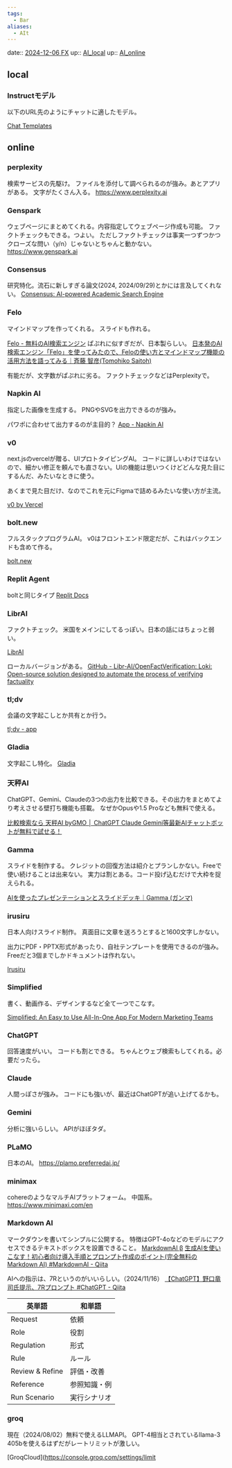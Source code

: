 ```yaml
---
tags:
  - Bar
aliases:
  - AIt
---
```


date:: [2024-12-06 FX](../../Daily_Note/2024-12-06%20FX.md)
up:: [AI_local](AI_local.md)
up:: [AI_online](AI_online.md)

## local

### Instructモデル
以下のURL先のようにチャットに適したモデル。

[Chat Templates](https://huggingface.co/docs/transformers/main/en/chat_templating)

## online
### perplexity
検索サービスの先駆け。
ファイルを添付して調べられるのが強み。あとアプリがある。
文字がたくさん入る。
https://www.perplexity.ai

### Genspark
ウェブページにまとめてくれる。内容指定してウェブページ作成も可能。
ファクトチェックもできる。つよい。
ただしファクトチェックは事実一つずつかつクローズな問い（y/n）じゃないとちゃんと動かない。
https://www.genspark.ai

### Consensus
研究特化。流石に新しすぎる論文(2024, 2024/09/29)とかには言及してくれない。
[Consensus: AI-powered Academic Search Engine](https://consensus.app)

### Felo
マインドマップを作ってくれる。
スライドも作れる。

[Felo - 無料のAI検索エンジン](https://felo.ai/ja/search)
ぱぷれに似すぎだが、日本製らしい。
[日本発のAI検索エンジン「Felo」を使ってみたので、Feloの使い方とマインドマップ機能の活用方法を語ってみる｜斉藤 智彦(Tomohiko Saitoh)](https://note.com/saitohtm/n/n38a64fc01e96)

有能だが、文字数がぱぷれに劣る。
ファクトチェックなどはPerplexityで。

### Napkin AI
指定した画像を生成する。
PNGやSVGを出力できるのが強み。

パワポに合わせて出力するのが主目的？
[App - Napkin AI](https://app.napkin.ai/)

### v0
next.jsのvercelが贈る、UIプロトタイピングAI。
コードに詳しいわけではないので、細かい修正を頼んでも直さない。UIの機能は思いつくけどどんな見た目にするんだ、みたいなときに使う。

あくまで見た目だけ、なのでこれを元にFigmaで詰めるみたいな使い方が主流。

[v0 by Vercel](https://v0.dev/)

### bolt.new
フルスタックプログラムAI。
v0はフロントエンド限定だが、これはバックエンドも含めて作る。

[bolt.new](https://bolt.new)

### Replit Agent
boltと同じタイプ
[Replit Docs](https://docs.replit.com/replitai/agent)

### LibrAI
ファクトチェック。
米国をメインにしてるっぽい。日本の話にはちょっと弱い。

[LibrAI](https://aip.librai.tech/app/fact-check/new)

ローカルバージョンがある。
[GitHub - Libr-AI/OpenFactVerification: Loki: Open-source solution designed to automate the process of verifying factuality](https://github.com/Libr-AI/OpenFactVerification)
### tl;dv

会議の文字起こしとか共有とか行う。

[tl;dv - app](https://tldv.io/app/meetings)

### Gladia
文字起こし特化。
[Gladia](https://app.gladia.io)

### 天秤AI
ChatGPT、Gemini、Claudeの3つの出力を比較できる。その出力をまとめてより考えさせる壁打ち機能も搭載。
なぜかOpusや1.5 Proなども無料で使える。

[比較検索なら 天秤AI byGMO │ ChatGPT Claude Gemini等最新AIチャットボットが無料で試せる！](https://tenbin.ai/workspace)

### Gamma
スライドを制作する。
クレジットの回復方法は紹介とプランしかない。Freeで使い続けることは出来ない。
実力は割とある。コード投げ込むだけで大枠を捉えられる。

[AIを使ったプレゼンテーションとスライドデッキ｜Gamma (ガンマ)](https://gamma.app/ja)

### irusiru
日本人向けスライド制作。
真面目に文章を送ろうとすると1600文字しかない。

出力にPDF・PPTX形式があったり、自社テンプレートを使用できるのが強み。
Freeだと3個までしかドキュメントは作れない。

[Irusiru](https://app.irusiru.jp)

### Simplified
書く、動画作る、デザインするなど全て一つでこなす。

[Simplified: An Easy to Use All-In-One App For Modern Marketing Teams](https://simplified.com)

### ChatGPT
回答速度がいい。
コードも割とできる。
ちゃんとウェブ検索もしてくれる。必要だったら。

### Claude
人間っぽさが強み。
コードにも強いが、最近はChatGPTが追い上げてるかも。

### Gemini
分析に強いらしい。
APIがほぼタダ。

### PLaMO
日本のAI。
https://plamo.preferredai.jp/

### minimax
cohereのようなマルチAIプラットフォーム。
中国系。
https://www.minimaxi.com/en

### Markdown AI
マークダウンを書いてシンプルに公開する。
特徴はGPT-4oなどのモデルにアクセスできるテキストボックスを設置できること。
[MarkdownAI β](https://mdown.ai/file)
[生成AIを使いこなす！初心者向け導入手順とプロンプト作成のポイント(完全無料のMarkdown AI) #MarkdownAI - Qiita](https://qiita.com/waka_m/items/c43a04739a6f5fdf139c)

AIへの指示は、7Rというのがいいらしい。（2024/11/16）
[【ChatGPT】野口竜司氏提示、7Rプロンプト #ChatGPT - Qiita](https://qiita.com/kabumira/items/77bcfeac699673d99c09)

| 英単語             | 和単語    |
| --------------- | ------ |
| Request         | 依頼     |
| Role            | 役割     |
| Regulation      | 形式     |
| Rule            | ルール    |
| Review & Refine | 評価・改善  |
| Reference       | 参照知識・例 |
| Run Scenario    | 実行シナリオ |


### groq
現在（2024/08/02）無料で使えるLLMAPI。
GPT-4相当とされているllama-3 405bを使えるはずだがレートリミットが激しい。

[GroqCloud](https://console.groq.com/settings/limit
